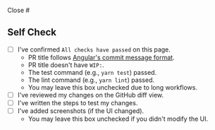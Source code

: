 Close #<IssueNumber>

## Self Check

- [ ] I've confirmed `All checks have passed` on this page.
  - PR title follows [Angular's commit message format](https://github.com/angular/angular/blob/main/CONTRIBUTING.md#-commit-message-format).
  - PR title doesn't have `WIP:`.
  - The test command (e.g., `yarn test`) passed.
  - The lint command (e.g., `yarn lint`) passed.
  - You may leave this box unchecked due to long workflows.
- [ ] I've reviewed my changes on the GitHub diff view.
- [ ] I've written the steps to test my changes.
- [ ] I've added screenshots (if the UI changed).
  - You may leave this box unchecked if you didn't modify the UI.

<!-- Please add screenshots if you modify the UI.
| Current                  | In coming                |
| ------------------------ | ------------------------ |
| <img src="" width="400"> | <img src="" width="400"> |
-->

<!-- Please add steps to test your changes.
## Steps to Test

1. Open http://localhost-exercode.willbooster.net:3000/ja-JP/courses/_example/lessons/_example_a_plus_b/problems/_example_a_plus_b after login.
2. Select the language `C`.
3. Write the following code:
   ```c
   #include <stdio.h>

   int main(void) {
     int a, b;

     scanf("%d %d", &a, &b);
     printf("%d", a + b);
     return 0;
   }
   ```
4. Push `Submit` button.
5. ...
-->

<!-- 日本語で記述しても大丈夫です。 -->
